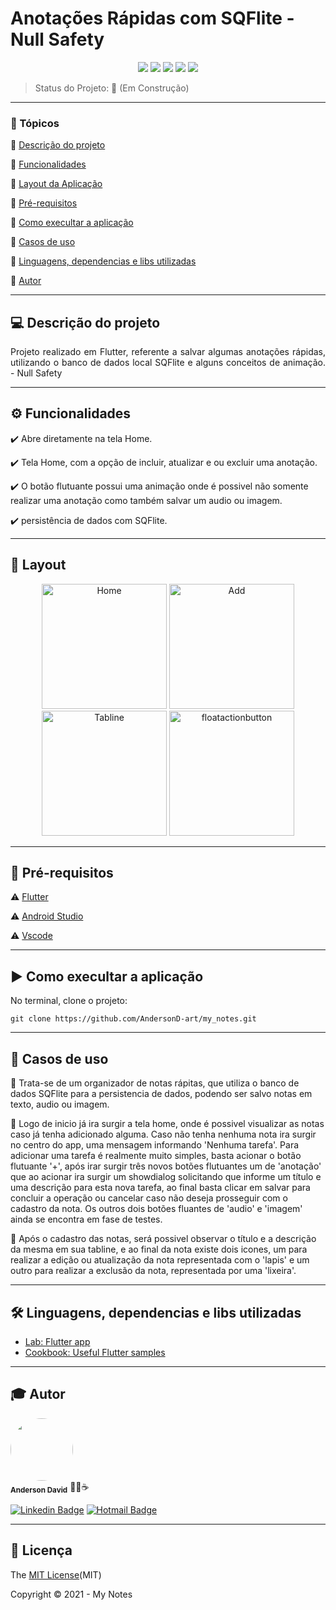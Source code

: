 <h1>Anotações Rápidas com SQFlite - Null Safety</h1> 

<p align="center">
  <img src="https://img.shields.io/static/v1?label=dart&message=language&color=blue&style=for-the-badge&logo=DART"/>  
  <img src="https://img.shields.io/static/v1?label=flutter&message=framework&color=blue&style=for-the-badge&logo=FLUTTER"/>  
  <img src="http://img.shields.io/static/v1?label=License&message=MIT&color=green&style=for-the-badge"/>   
  <img src="http://img.shields.io/static/v1?label=TESTES&message=%3E100&color=GREEN&style=for-the-badge"/>  
   <img src="http://img.shields.io/static/v1?label=STATUS&message=CONSTRUINDO&color=yellow&style=for-the-badge"/>   
</p>

> Status do Projeto: 🚧 (Em Construção)
---

### 📖 Tópicos 

:small_blue_diamond: [Descrição do projeto](#-descrição-do-projeto)

:small_blue_diamond: [Funcionalidades](#-funcionalidades)

:small_blue_diamond: [Layout da Aplicação](#-layout)

:small_blue_diamond: [Pré-requisitos](#-pré-requisitos)

:small_blue_diamond: [Como execultar a aplicação](#-como-execultar-a-aplicação)

:small_blue_diamond: [Casos de uso](#-casos-de-uso)

:small_blue_diamond: [Linguagens, dependencias e libs utilizadas](#-linguagens-dependencias-e-libs-utilizadas)

:small_blue_diamond: [Autor](#-autor)

--- 

## 💻 Descrição do projeto 

<p align="justify">
  Projeto realizado em Flutter, referente a salvar algumas anotações rápidas, utilizando o banco de dados local SQFlite e alguns conceitos de animação. - Null Safety 
</p>

---

## ⚙️ Funcionalidades

:heavy_check_mark: Abre diretamente na tela Home.  
  
:heavy_check_mark: Tela Home, com a opção de incluir, atualizar e ou excluir uma anotação.  

:heavy_check_mark: O botão flutuante possui uma animação onde é possivel não somente realizar uma anotação como também salvar um audio ou imagem.  

:heavy_check_mark: persistência de dados com SQFlite. 

---

## 🎨 Layout 

<p align="center">
  <img alt="Home" title="#Home" src="https://user-images.githubusercontent.com/77983152/107226772-4a583500-69f9-11eb-87b5-63924a994f4f.png" width="200px">

  <img alt="Add" title="#Add" src="https://user-images.githubusercontent.com/77983152/107226918-7ffd1e00-69f9-11eb-8dba-2d2afd3fe201.png" width="200px">

  <img alt="Tabline" title="#Tabline" src="https://user-images.githubusercontent.com/77983152/107229330-732df980-69fc-11eb-89d2-822ed6fba2b8.png" width="200px">

  <img alt="floatactionbutton" title="#floatactionbutton" src="https://user-images.githubusercontent.com/77983152/114929116-c57b0480-9e09-11eb-8251-5e1a8cef2d9f.png" width="200px"> 
</p>

---

## 🎯 Pré-requisitos

:warning: [Flutter](https://flutter.dev/docs/get-started/install)

:warning: [Android Studio](https://developer.android.com/studio)

:warning: [Vscode](https://code.visualstudio.com/download)

---

## ▶️ Como execultar a aplicação

No terminal, clone o projeto: 

```
git clone https://github.com/AndersonD-art/my_notes.git
```
---

## 📌 Casos de uso

💬 Trata-se de um organizador de notas rápitas, que utiliza o banco de dados SQFlite para a persistencia de dados, podendo ser salvo notas em texto, audio ou imagem.

💬 Logo de inicio já ira surgir a tela home, onde é possivel visualizar as notas caso já tenha adicionado alguma. Caso não tenha nenhuma nota ira surgir no centro do app, uma mensagem informando 'Nenhuma tarefa'. Para adicionar uma tarefa é realmente muito simples, basta acionar o botão flutuante '+', após irar surgir três novos botões flutuantes um de 'anotação' que ao acionar ira surgir um showdialog solicitando que informe um título e uma descrição para esta nova tarefa, ao final basta clicar em salvar para concluir a operação ou cancelar caso não deseja prosseguir com o cadastro da nota. Os outros dois botões fluantes de 'audio' e 'imagem' ainda se encontra em fase de testes.

💬 Após o cadastro das notas, será possivel observar o título e a descrição da mesma em sua tabline, e ao final da nota existe dois icones, um para realizar a edição ou atualização da nota representada com o 'lapis' e um outro para realizar a exclusão da nota, representada por uma 'lixeira'.

---

## 🛠 Linguagens, dependencias e libs utilizadas

- [Lab: Flutter app](https://flutter.dev/docs/get-started/codelab)
- [Cookbook: Useful Flutter samples](https://flutter.dev/docs/cookbook)

---

## 🎓 Autor

 <img style="border-radius: 50%;" src="https://avatars.githubusercontent.com/u/77983152?s=460&u=f61c18670116cb318cdf26e7523643a6dccb5680&v=4" width="100px;" alt=""/>
 <br />
 <sub><b>Anderson David</b></sub> 👨‍💻☕
 <br />

[![Linkedin Badge](https://img.shields.io/badge/-AndersonDavid-blue?style=flat-square&logo=Linkedin&logoColor=white&link=https://www.linkedin.com/in/anderson-david-ti)](https://www.linkedin.com/in/anderson-david-ti) 
[![Hotmail Badge](https://img.shields.io/badge/-andersondavidti@hotmail.com-c14438?style=flat-square&logo=Hotmail&logoColor=white&link=mailto:andersondavidti@hotmail.com)](mailto:andersondavidti@hotmail.com)

---

## 📝 Licença 

The [MIT License](https://github.com/AndersonD-art/my_notes/commit/35c9075d739ff16ac14b7b0a8850c2489014c3e0)(MIT)

Copyright :copyright: 2021 - My Notes